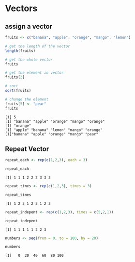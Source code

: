 # Vectors

## assign a vector
```R
fruits <- c("banana", "apple", "orange", "mango", "lemon")

# get the length of the vector
length(fruits)

# get the whole vector
fruits

# get the element in vector
fruits[3]

# sort
sort(fruits)

# change the element
fruits[5] <- "pear"
fruits
```
```cml
[1] 5
[1] "banana" "apple" "orange" "mango" "orange"
[1] "orange"
[1] "apple" "banana" "lemon" "mango" "orange"
[1]"banana" "apple" "orange" "mango" "pear"
```

## Repeat Vector
```R
repeat_each <- rep(c(1,2,3), each = 3)

repeat_each
```
```cml
[1] 1 1 1 2 2 2 3 3 3
```
```R
repeat_times <- rep(c(1,2,3), times = 3)

repeat_times
```
```cml
[1] 1 2 3 1 2 3 1 2 3
```
```R
repeat_indepent <- rep(c(1,2,3), times = c(5,2,1))

repeat_indepent
```
```cml
[1] 1 1 1 1 1 2 2 3
```
```R
numbers <- seq(from = 0, to = 100, by = 20)

numbers
```
```cml
[1]   0  20  40  60  80 100
```
